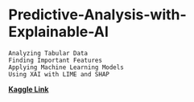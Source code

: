 # Predictive-Analysis-with-Explainable-AI

```
Analyzing Tabular Data
Finding Important Features 
Applying Machine Learning Models
Using XAI with LIME and SHAP
```
[**Kaggle Link**](https://www.kaggle.com/code/moshiurrahmanfaisal/predictive-analysis-with-explainable-ai)
